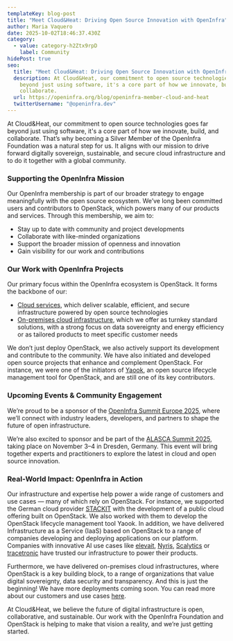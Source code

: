 ```yaml
---
templateKey: blog-post
title: "Meet Cloud&Heat: Driving Open Source Innovation with OpenInfra"
author: Maria Vaquero
date: 2025-10-02T18:46:37.430Z
category:
  - value: category-h2Ztx9rpD
    label: Community
hidePost: true
seo:
  title: "Meet Cloud&Heat: Driving Open Source Innovation with OpenInfra"
  description: At Cloud&Heat, our commitment to open source technologies goes far
    beyond just using software, it's a core part of how we innovate, build, and
    collaborate.
  url: https://openinfra.org/blog/openinfra-member-cloud-and-heat
  twitterUsername: "@openinfra.dev"
---
```

At Cloud&Heat, our commitment to open source technologies goes far beyond just using software, it's a core part of how we innovate, build, and collaborate. That’s why becoming a Silver Member of the OpenInfra Foundation was a natural step for us. It aligns with our mission to drive forward digitally sovereign, sustainable, and secure cloud infrastructure and to do it together with a global community.

### Supporting the OpenInfra Mission

Our OpenInfra membership is part of our broader strategy to engage meaningfully with the open source ecosystem. We’ve long been committed users and contributors to OpenStack, which powers many of our products and services. Through this membership, we aim to:

* Stay up to date with community and project developments
* Collaborate with like-minded organizations
* Support the broader mission of openness and innovation
* Gain visibility for our work and contributions

### Our Work with OpenInfra Projects

Our primary focus within the OpenInfra ecosystem is OpenStack. It forms the backbone of our:

* [Cloud services](https://www.cloudandheat.com/en/products/cloud-services/), which deliver scalable, efficient, and secure infrastructure powered by open source technologies
* [On-premises cloud infrastructure](https://www.cloudandheat.com/en/products/on-premises-cloud-infrastrukturen/), which we offer as turnkey standard solutions, with a strong focus on data sovereignty and energy efficiency or as tailored products to meet specific customer needs

We don’t just deploy OpenStack, we also actively support its development and contribute to the community. We have also initiated and developed open source projects that enhance and complement OpenStack. For instance, we were one of the initiators of [Yaook](https://yaook.cloud/en/), an open source lifecycle management tool for OpenStack, and are still one of its key contributors.

### Upcoming Events & Community Engagement

We’re proud to be a sponsor of the [OpenInfra Summit Europe 2025](https://summit2025.openinfra.org/), where we’ll connect with industry leaders, developers, and partners to shape the future of open infrastructure.

We’re also excited to sponsor and be part of the [ALASCA Summit 2025](https://alasca.cloud/alasca-summit-2025/), taking place on November 3–4 in Dresden, Germany. This event will bring together experts and practitioners to explore the latest in cloud and open source innovation.

### Real-World Impact: OpenInfra in Action

Our infrastructure and expertise help power a wide range of customers and use cases — many of which rely on OpenStack. For instance, we supported the German cloud provider [STACKIT](https://www.cloudandheat.com/en/reference/stackit/) with the development of a public cloud offering built on OpenStack. We also worked with them to develop the OpenStack lifecycle management tool Yaook. In addition, we have delivered Infrastructure as a Service (IaaS) based on OpenStack to a range of companies developing and deploying applications on our platform. Companies with innovative AI use cases like [elevait](https://www.cloudandheat.com/en/reference/elevait/), [Nyris](https://www.cloudandheat.com/en/reference/nyris/), [Scalytics](https://www.cloudandheat.com/en/reference/scalytics/) or [tracetronic](https://www.cloudandheat.com/en/reference/tracetronic/) have trusted our infrastructure to power their products. 

Furthermore, we have delivered on-premises cloud infrastructures, where OpenStack is a key building block, to a range of organizations that value digital sovereignty, data security and transparency. And this is just the beginning! We have more deployments coming soon. You can read more about our customers and use cases [here](https://www.cloudandheat.com/en/references/). 

At Cloud&Heat, we believe the future of digital infrastructure is open, collaborative, and sustainable. Our work with the OpenInfra Foundation and OpenStack is helping to make that vision a reality, and we’re just getting started.